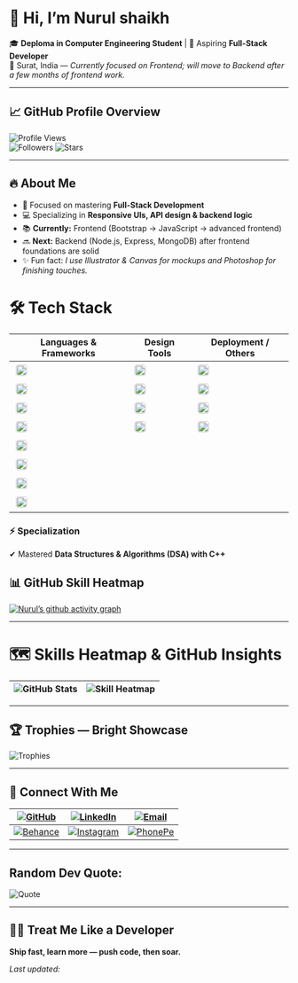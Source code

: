 <!--
  Profile README for: Shivam Bhadoriya (Dev-Shivam-05)
  - This README is fully self-contained.
  - Optional automation below can auto-regenerate and randomize sections and quotes.
-->

# 👋 Hi, I’m **Nurul shaikh**

🎓 **Deploma in Computer Engineering  Student** | 🌱 Aspiring **Full-Stack Developer**  
📍 Surat, India — *Currently focused on Frontend; will move to Backend after a few months of frontend work.*

---

## 📈 GitHub Profile Overview

![Profile Views](https://komarev.com/ghpvc/?username=dev-nurul08&color=blueviolet&style=flat-square)  
![Followers](https://img.shields.io/github/followers/dev-nurul08?style=social)  ![Stars](https://img.shields.io/github/stars/dev-nurul08?style=social)

---

<!-- RANDOMIZED SECTIONS (if you run the generator, this area will change order on each update) -->

## 🔥 About Me

- 🎯 Focused on mastering **Full-Stack Development**  
- 💻 Specializing in **Responsive UIs, API design & backend logic**  
- 📚 **Currently:** Frontend (Bootstrap → JavaScript → advanced frontend)  
- 🔜 **Next:** Backend (Node.js, Express, MongoDB) after frontend foundations are solid  
- ✨ Fun fact: *I use Illustrator & Canvas for mockups and Photoshop for finishing touches.*
# 🛠️ Tech Stack

| Languages & Frameworks | Design Tools | Deployment / Others |
|------------------------|--------------|---------------------|
| <img src="https://img.shields.io/badge/HTML5-E34F26?style=flat-square&logo=html5&logoColor=white" alt="HTML5" style="height:20px;border-radius:20%;margin:4px" /> | <img src="https://img.shields.io/badge/Photoshop-31A8FF?style=flat-square&logo=adobephotoshop&logoColor=white" alt="Photoshop" style="height:20px;border-radius:20%;margin:4px" /> | <img src="https://img.shields.io/badge/Git-F05032?style=flat-square&logo=git&logoColor=white" alt="Git" style="height:20px;border-radius:20%;margin:4px" /> |
| <img src="https://img.shields.io/badge/CSS3-1572B6?style=flat-square&logo=css3&logoColor=white" alt="CSS3" style="height:20px;border-radius:20%;margin:4px" /> | <img src="https://img.shields.io/badge/Figma-F24E1E?style=flat-square&logo=figma&logoColor=white" alt="Figma" style="height:20px;border-radius:20%;margin:4px" /> | <img src="https://img.shields.io/badge/GitHub-181717?style=flat-square&logo=github&logoColor=white" alt="GitHub" style="height:20px;border-radius:20%;margin:4px" /> |
| <img src="https://img.shields.io/badge/JavaScript-F7DF1E?style=flat-square&logo=javascript&logoColor=black" alt="JavaScript" style="height:20px;border-radius:20%;margin:4px" /> | <img src="https://img.shields.io/badge/Illustrator-FF9A00?style=flat-square&logo=adobeillustrator&logoColor=white" alt="Illustrator" style="height:20px;border-radius:20%;margin:4px" /> | <img src="https://img.shields.io/badge/Vercel-000000?style=flat-square&logo=vercel&logoColor=white" alt="Vercel" style="height:20px;border-radius:20%;margin:4px" /> |
| <img src="https://img.shields.io/badge/Bootstrap-563D7C?style=flat-square&logo=bootstrap&logoColor=white" alt="Bootstrap" style="height:20px;border-radius:20%;margin:4px" /> | <img src="https://img.shields.io/badge/Canva-00C4CC?style=flat-square&logo=canva&logoColor=white" alt="Canva" style="height:20px;border-radius:20%;margin:4px" /> | <img src="https://img.shields.io/badge/Netlify-00C7B7?style=flat-square&logo=netlify&logoColor=white" alt="Netlify" style="height:20px;border-radius:20%;margin:4px" /> |
| <img src="https://img.shields.io/badge/C-00599C?style=flat-square&logo=c&logoColor=white" alt="C" style="height:20px;border-radius:20%;margin:4px" /> |  |  |
| <img src="https://img.shields.io/badge/C%2B%2B-00599C?style=flat-square&logo=c%2B%2B&logoColor=white" alt="C++" style="height:20px;border-radius:20%;margin:4px" /> |  |  |
|<img src="https://img.shields.io/badge/Java-007396?style=flat-square&logo=java&logoColor=white" alt="Java" style="height:20px;border-radius:20%;margin:4px" />   |    |    |
|<img src="https://img.shields.io/badge/OracleSQL-F80000?style=flat-square&logo=oracle&logoColor=white" alt="Oracle SQL" style="height:20px;border-radius:20%;margin:4px" /> |   |



### ⚡ **Specialization**
✔ Mastered **Data Structures & Algorithms (DSA) with C++**

## 📊 GitHub Skill Heatmap

[![Nurul’s github activity graph](https://github-readme-activity-graph.vercel.app/graph?username=dev-nurul08&bg_color=0d1117&color=58a6ff&line=58a6ff&point=ffffff&area=true&hide_border=true)](https://github.com/ashutosh00710/github-readme-activity-graph)

---
# 🗺 Skills Heatmap & GitHub Insights

![GitHub Stats](https://github-readme-stats.vercel.app/api?username=dev-nurul08&show_icons=true&theme=radical&hide_border=true) | ![Skill Heatmap](https://github-readme-stats.vercel.app/api/top-langs/?username=dev-nurul08&layout=compact&theme=radical&hide_border=true) |
|-----------------------------------------------------------------------------------------------------------|------------------------------------------------------------------------------------------------------------------------|

---


## 🏆 Trophies — Bright Showcase

![Trophies](https://github-profile-trophy.vercel.app/?username=dev-nurul08&theme=radical&margin-w=20&margin-h=20&row=2)

---

## 🔗 Connect With Me

| [![GitHub](https://img.shields.io/badge/GitHub-100000?style=flat&logo=github&logoColor=white)](https://github.com/Dev-Shivam-05) | [![LinkedIn](https://img.shields.io/badge/LinkedIn-0077B5?style=flat&logo=linkedin&logoColor=white)](https://www.linkedin.com/in/shivam-bhadoriya-b82792324/) | [![Email](https://img.shields.io/badge/Email-D14836?style=flat&logo=gmail&logoColor=white)](mailto:shivambhadoriya1605@gmail.com) |
|---|---|---|
| [![Behance](https://img.shields.io/badge/Behance-1769FF?style=flat&logo=behance&logoColor=white)](https://www.behance.net/shivambhadoriya2/) | [![Instagram](https://img.shields.io/badge/Instagram-E4405F?style=flat&logo=instagram&logoColor=white)](https://www.instagram.com/__https.shivu/#) | [![PhonePe](https://img.shields.io/badge/PhonePe-5F259F?style=flat&logo=phonepe&logoColor=white)](https://phonepe.com/pay/9106988376@ybl) |

---

## Random Dev Quote:
![Quote](https://quotes-github-readme.vercel.app/api?type=horizontal&theme=radical)

---


## 🧑‍💻 Treat Me Like a Developer
**Ship fast, learn more — push code, then soar.**

*Last updated: <!-- generated timestamp (automation can update this) -->*

